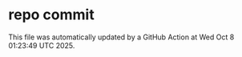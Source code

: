 # repo commit

This file was automatically updated by a GitHub Action at Wed Oct  8 01:23:49 UTC 2025.
